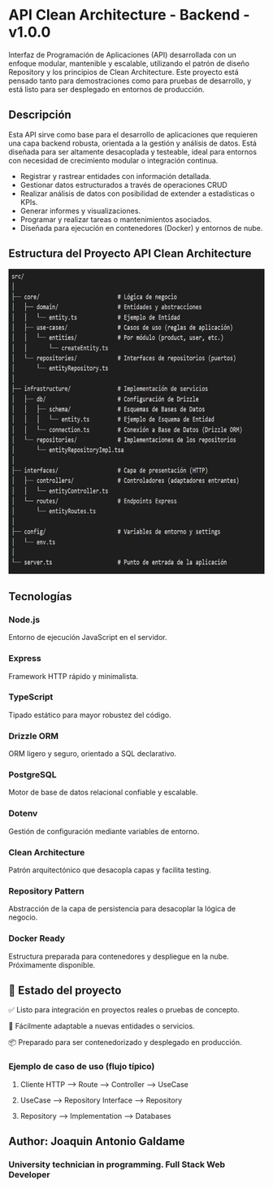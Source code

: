 # API Clean Architecture - Backend - v1.0.0

Interfaz de Programación de Aplicaciones (API) desarrollada con un enfoque modular, mantenible y escalable, utilizando el patrón de diseño Repository y los principios de Clean Architecture. Este proyecto está pensado tanto para demostraciones como para pruebas de desarrollo, y está listo para ser desplegado en entornos de producción.

## Descripción

Esta API sirve como base para el desarrollo de aplicaciones que requieren una capa backend robusta, orientada a la gestión y análisis de datos. Está diseñada para ser altamente desacoplada y testeable, ideal para entornos con necesidad de crecimiento modular o integración continua.

- Registrar y rastrear entidades con información detallada.
- Gestionar datos estructurados a través de operaciones CRUD
- Realizar análisis de datos con posibilidad de extender a estadísticas o KPIs.
- Generar informes y visualizaciones.
- Programar y realizar tareas o mantenimientos asociados.
- Diseñada para ejecución en contenedores (Docker) y entornos de nube.

## Estructura del Proyecto API Clean Architecture

<img top="500" height="600" width="600" alt="Infraestructure" src="src/core/domain/Services/assets/Infraestructure-project.png">

## Tecnologías

### Node.js
Entorno de ejecución JavaScript en el servidor.

### Express
Framework HTTP rápido y minimalista.

### TypeScript
Tipado estático para mayor robustez del código.

### Drizzle ORM
ORM ligero y seguro, orientado a SQL declarativo.

### PostgreSQL
Motor de base de datos relacional confiable y escalable.

### Dotenv
Gestión de configuración mediante variables de entorno.

### Clean Architecture
Patrón arquitectónico que desacopla capas y facilita testing.

### Repository Pattern
Abstracción de la capa de persistencia para desacoplar la lógica de negocio.

### Docker Ready
Estructura preparada para contenedores y despliegue en la nube. Próximamente disponible.



## 🚀 Estado del proyecto

✅ Listo para integración en proyectos reales o pruebas de concepto.

🔧 Fácilmente adaptable a nuevas entidades o servicios.

📦 Preparado para ser contenedorizado y desplegado en producción.


### Ejemplo de caso de uso (flujo típico)
1) Cliente HTTP --> Route --> Controller --> UseCase

2) UseCase --> Repository Interface --> Repository

3) Repository  --> Implementation --> Databases


## Author: Joaquin Antonio Galdame

### University technician in programming. Full Stack Web Developer